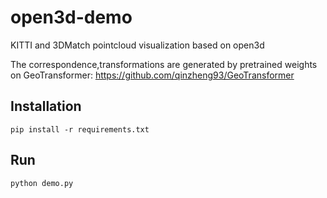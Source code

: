 # open3d-demo
KITTI and 3DMatch pointcloud visualization based on open3d

The correspondence,transformations are generated by pretrained weights on GeoTransformer: https://github.com/qinzheng93/GeoTransformer

## Installation

```
pip install -r requirements.txt
```

## Run

```
python demo.py
```
